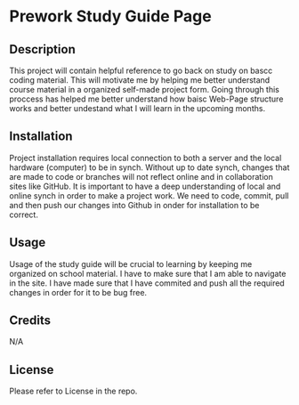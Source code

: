 # Prework Study Guide Page

## Description

This project will contain helpful reference to go back on study on bascc coding material. This will motivate me by helping me better understand course material in a organized self-made project form. Going through this proccess has helped me better understand how baisc Web-Page structure works and better undestand what I will learn in the upcoming months.

## Installation

Project installation requires local connection to both a server and the local hardware (computer) to be in synch. Without up to date synch, changes that are made to code or branches will not reflect online and in collaboration sites like GitHub. It is important to have a deep understanding of local and online synch in order to make a project work.
We need to code, commit, pull and then push our changes into Github in onder for installation to be correct.
## Usage

Usage of the study guide will be crucial to learning by keeping me organized on school material. I have to make sure that I am able to navigate in the site. I have made sure that I have commited and push all the required changes in order for it to be bug free.

## Credits

N/A

## License

Please refer to License in the repo.